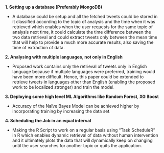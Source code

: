 
**1. Setting up a database (Preferably MongoDB)**
* A database could be setup and all the fetched tweets could be stored in it classified according to the topic of analysis and the time when it was retrieved which enables when the user requests for the same topic of analysis next time, it could calculate the time difference between the two data retrieval and could extract tweets only between the mean time that will help to provide a much more accurate results, also saving the time of extraction of data. 



**2. Analysing with multiple languages, not only in English**
* Proposed work contains only the retrieval of tweets only in English language because if multiple languages were preferred, training would have been more difficult. Hence, this paper could be extended to retrieve tweets in languages other than English (enabling the proposed work to be localized stronger) and train the model. 



**3. Deploying some high level ML Algorithms like Random Forest, XG Boost**
* Accuracy of the Naïve Bayes Model can be achieved higher by incorporating training by increasing the data set. 



**4. Scheduling the Job in an equal interval**
* Making the R Script to work on a regular basis using “Task ScheduleR” in R which enables dynamic retrieval of data without human 
intervention and it ultimately plots the data that will dynamically keep on changing until the user searches for another topic or quits the application. 


